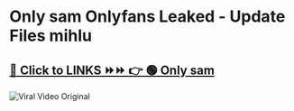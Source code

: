 
 # Only sam Onlyfans Leaked - Update Files mihlu

## <h2><a href="https://clipsfans.com/Only_sam&ref=git">🔗 Click to LINKS ⏩⏩ 👉 🟢 Only sam </a></h2>

<a href="https://clipsfans.com/Only_sam&ref=git" rel="nofollow" data-target="animated-image.originalLink"><img src="https://i.ibb.co.com/xMMVF88/686577567.gif" alt="Viral Video Original" style="max-width: 100%; display: inline-block;" data-target="animated-image.originalImage"></a>

